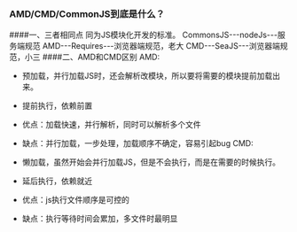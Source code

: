 ### AMD/CMD/CommonJS到底是什么？
####一、三者相同点
同为JS模块化开发的标准。
CommonsJS---nodeJs---服务端规范
AMD---Requires---浏览器端规范，老大
CMD---SeaJS---浏览器端规范，小三
####二、AMD和CMD区别
AMD:

* 预加载，并行加载JS时，还会解析改模块，所以要将需要的模块提前加载出来。
* 提前执行，依赖前置
* 优点：加载快速，并行解析，同时可以解析多个文件
* 缺点：并行加载，一步处理，加载顺序不确定，容易引起bug
CMD:

* 懒加载，虽然开始会并行加载JS，但是不会执行，而是在需要的时候执行。
* 延后执行，依赖就近
* 优点：js执行文件顺序是可控的
* 缺点：执行等待时间会累加，多文件时最明显


